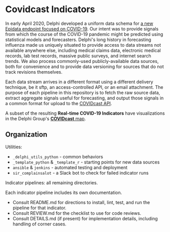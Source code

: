 # Covidcast Indicators

In early April 2020, Delphi developed a uniform data schema for [a new Epidata endpoint focused on COVID-19](https://cmu-delphi.github.io/delphi-epidata/api/covidcast.html). Our intent was to provide signals from which the course of the COVID-19 pandemic might be predicted using statistical models and forecasters. Delphi's long history in forecasting influenza made us uniquely situated to provide access to data streams not available anywhere else, including medical claims data, electronic medical records, lab test records, massive public surveys, and internet search trends. We also process commonly-used publicly-available data sources, both for convenience and to provide data versioning for sources that do not track revisions themselves.

Each data stream arrives in a different format using a different delivery technique, be it sftp, an access-controlled API, or an email attachment. The purpose of each pipeline in this repository is to fetch the raw source data, extract aggregate signals useful for forecasting, and output those signals in a common format for upload to the [COVIDcast API](https://cmu-delphi.github.io/delphi-epidata/api/covidcast.html).

A subset of the resulting **Real-time COVID-19 Indicators** have visualizations in the Delphi Group's [**COVIDcast** map](https://covidcast.cmu.edu).

## Organization

Utilities:
* `_delphi_utils_python` - common behaviors
* `_template_python` & `_template_r` - starting points for new data sources
* `ansible` & `jenkins` - automated testing and deployment
* `sir_complainsalot` - a Slack bot to check for failed indicator runs

Indicator pipelines: all remaining directories.

Each indicator pipeline includes its own documentation. 

* Consult README.md for directions to install, lint, test, and run the pipeline for that indicator. 
* Consult REVIEW.md for the checklist to use for code reviews. 
* Consult DETAILS.md (if present) for implementation details, including handling of corner cases.
